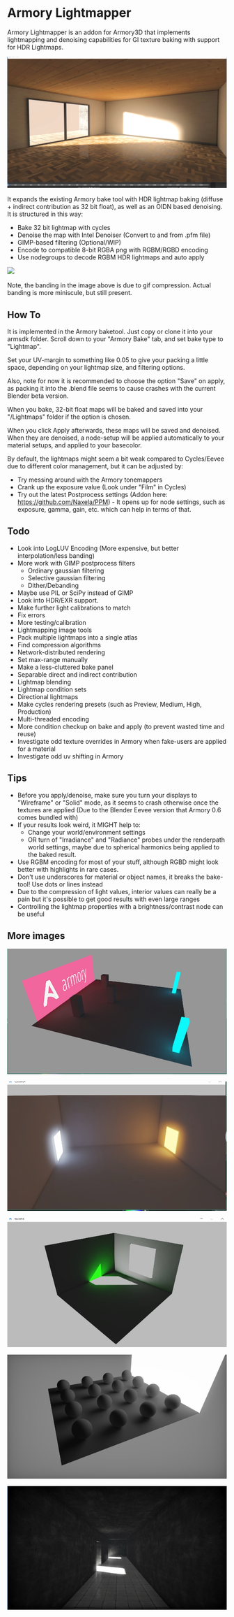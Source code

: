 # Armory Lightmapper
Armory Lightmapper is an addon for Armory3D that implements lightmapping and denoising capabilities for GI texture baking with support for HDR Lightmaps.

![](img/Lightmap1.png)

It expands the existing Armory bake tool with HDR lightmap baking (diffuse + indirect contribution as 32 bit float), as well as an OIDN based denoising. It is structured in this way:

- Bake 32 bit lightmap with cycles
- Denoise the map with Intel Denoiser (Convert to and from .pfm file)
- GIMP-based filtering (Optional/WIP)
- Encode to compatible 8-bit RGBA png with RGBM/RGBD encoding
- Use nodegroups to decode RGBM HDR lightmaps and auto apply

![](img/Lightmap2.gif)

Note, the banding in the image above is due to gif compression. Actual banding is more miniscule, but still present.

## How To
It is implemented in the Armory baketool. Just copy or clone it into your armsdk folder. Scroll down to your "Armory Bake" tab, and set bake type to "Lightmap".

Set your UV-margin to something like 0.05 to give your packing a little space, depending on your lightmap size, and filtering options.

Also, note for now it is recommended to choose the option "Save" on apply, as packing it into the .blend file seems to cause crashes with the current Blender beta version.

When you bake, 32-bit float maps will be baked and saved into your "/Lightmaps" folder if the option is chosen.

When you click Apply afterwards, these maps will be saved and denoised. When they are denoised, a node-setup will be applied automatically to your material setups, and applied to your basecolor.

By default, the lightmaps might seem a bit weak compared to Cycles/Eevee due to different color management, but it can be adjusted by:
- Try messing around with the Armory tonemappers
- Crank up the exposure value (Look under "Film" in Cycles)
- Try out the latest Postprocess settings (Addon here: https://github.com/Naxela/PPM) - It opens up for node settings, such as exposure, gamma, gain, etc. which can help in terms of that.

## Todo
- Look into LogLUV Encoding (More expensive, but better interpolation/less banding)
- More work with GIMP postprocess filters
	- Ordinary gaussian filtering
	- Selective gaussian filtering
	- Dither/Debanding
- Maybe use PIL or SciPy instead of GIMP
- Look into HDR/EXR support.
- Make further light calibrations to match
- Fix errors
- More testing/calibration
- Lightmapping image tools
- Pack multiple lightmaps into a single atlas
- Find compression algorithms
- Network-distributed rendering
- Set max-range manually
- Make a less-cluttered bake panel
- Separable direct and indirect contribution
- Lightmap blending
- Lightmap condition sets
- Directional lightmaps
- Make cycles rendering presets (such as Preview, Medium, High, Production)
- Multi-threaded encoding
- More condition checkup on bake and apply (to prevent wasted time and reuse)
- Investigate odd texture overrides in Armory when fake-users are applied for a material
- Investigate odd uv shifting in Armory

## Tips

- Before you apply/denoise, make sure you turn your displays to "Wireframe" or "Solid" mode, as it seems to crash otherwise once the textures are applied (Due to the Blender Eevee version that Armory 0.6 comes bundled with)
- If your results look weird, it MIGHT help to:
	- Change your world/environment settings
	- OR turn of "Irradiance" and "Radiance" probes under the renderpath world settings, maybe due to spherical harmonics being applied to the baked result.
- Use RGBM encoding for most of your stuff, although RGBD might look better with highlights in rare cases.
- Don't use underscores for material or object names, it breaks the bake-tool! Use dots or lines instead
- Due to the compression of light values, interior values can really be a pain but it's possible to get good results with even large ranges
- Controlling the lightmap properties with a brightness/contrast node can be useful

## More images

![](img/Lightmap3.jpg)

![](img/Lightmap4.jpg)

![](img/Lightmap5.jpg)

![](img/Lightmap6.jpg)

![](img/Lightmap7.jpg)